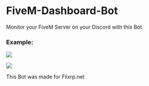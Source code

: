 # FiveM-Dashboard-Bot
Monitor your FiveM Server on your Discord with this Bot.

### Example:

![](https://i.imgur.com/Vc6iQCO.png)

![](https://i.imgur.com/PkRN0mp.png)

This Bot was made for Flixrp.net
